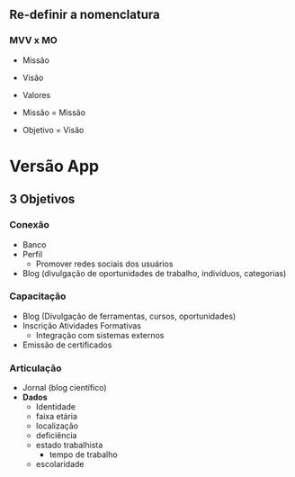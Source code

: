 ## Re-definir a nomenclatura
### MVV x MO
- Missão
- Visão
- Valores

- Missão = Missão
- Objetivo = Visão

# Versão App
## 3 Objetivos
### Conexão
- Banco
- Perfil
	- Promover redes sociais dos usuários
- Blog (divulgação de oportunidades de trabalho, indivíduos, categorias)
### Capacitação
- Blog (Divulgação de ferramentas, cursos, oportunidades)
- Inscrição Atividades Formativas
	- Integração com sistemas externos
- Emissão de certificados
### Articulação
- Jornal (blog científico)
- **Dados**
	- Identidade
	- faixa etária
	- localização
	- deficiência
	- estado trabalhista
		- tempo de trabalho
	- escolaridade
